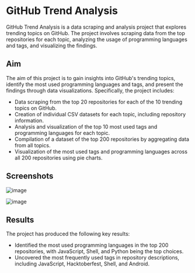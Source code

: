 # GitHub Trend Analysis

GitHub Trend Analysis is a data scraping and analysis project that explores trending topics on GitHub. The project involves scraping data from the top repositories for each topic, analyzing the usage of programming languages and tags, and visualizing the findings. 

## Aim

The aim of this project is to gain insights into GitHub's trending topics, identify the most used programming languages and tags, and present the findings through data visualizations. Specifically, the project includes:

- Data scraping from the top 20 repositories for each of the 10 trending topics on GitHub.
- Creation of individual CSV datasets for each topic, including repository information.
- Analysis and visualization of the top 10 most used tags and programming languages for each topic.
- Compilation of a dataset of the top 200 repositories by aggregating data from all topics.
- Visualization of the most used tags and programming languages across all 200 repositories using pie charts.

## Screenshots 

![image](https://github.com/Divyanshu9822/github-top-repos-scrapper/assets/90151736/35b06218-eab6-43c9-89f2-a4941f6abf3d)

![image](https://github.com/Divyanshu9822/github-top-repos-scrapper/assets/90151736/f7702720-2804-44c3-89c2-787a614d8bba)

## Results

The project has produced the following key results:

- Identified the most used programming languages in the top 200 repositories, with JavaScript, Shell, and Python being the top choices.
- Uncovered the most frequently used tags in repository descriptions, including JavaScript, Hacktoberfest, Shell, and Android.
